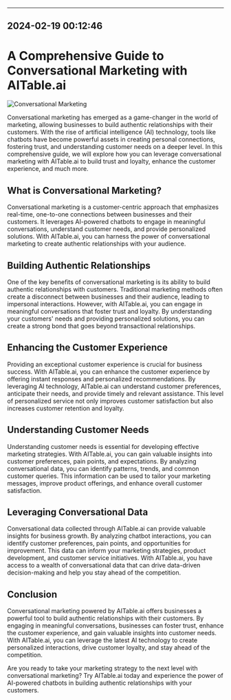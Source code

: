 

---------------------------------------------
2024-02-19 00:12:46
---------------------------------------------

# A Comprehensive Guide to Conversational Marketing with AITable.ai

![Conversational Marketing](https://assets-global.website-files.com/637e5037f3ef83b76dcfc8f9/65148fa04f1e8f781a22ffc2_A%20Comprehensive%20Guide%20to%20Conversational%20Marketing.png)

Conversational marketing has emerged as a game-changer in the world of marketing, allowing businesses to build authentic relationships with their customers. With the rise of artificial intelligence (AI) technology, tools like chatbots have become powerful assets in creating personal connections, fostering trust, and understanding customer needs on a deeper level. In this comprehensive guide, we will explore how you can leverage conversational marketing with AITable.ai to build trust and loyalty, enhance the customer experience, and much more.

## What is Conversational Marketing?

Conversational marketing is a customer-centric approach that emphasizes real-time, one-to-one connections between businesses and their customers. It leverages AI-powered chatbots to engage in meaningful conversations, understand customer needs, and provide personalized solutions. With AITable.ai, you can harness the power of conversational marketing to create authentic relationships with your audience.

## Building Authentic Relationships

One of the key benefits of conversational marketing is its ability to build authentic relationships with customers. Traditional marketing methods often create a disconnect between businesses and their audience, leading to impersonal interactions. However, with AITable.ai, you can engage in meaningful conversations that foster trust and loyalty. By understanding your customers' needs and providing personalized solutions, you can create a strong bond that goes beyond transactional relationships.

## Enhancing the Customer Experience

Providing an exceptional customer experience is crucial for business success. With AITable.ai, you can enhance the customer experience by offering instant responses and personalized recommendations. By leveraging AI technology, AITable.ai can understand customer preferences, anticipate their needs, and provide timely and relevant assistance. This level of personalized service not only improves customer satisfaction but also increases customer retention and loyalty.

## Understanding Customer Needs

Understanding customer needs is essential for developing effective marketing strategies. With AITable.ai, you can gain valuable insights into customer preferences, pain points, and expectations. By analyzing conversational data, you can identify patterns, trends, and common customer queries. This information can be used to tailor your marketing messages, improve product offerings, and enhance overall customer satisfaction.

## Leveraging Conversational Data

Conversational data collected through AITable.ai can provide valuable insights for business growth. By analyzing chatbot interactions, you can identify customer preferences, pain points, and opportunities for improvement. This data can inform your marketing strategies, product development, and customer service initiatives. With AITable.ai, you have access to a wealth of conversational data that can drive data-driven decision-making and help you stay ahead of the competition.

## Conclusion

Conversational marketing powered by AITable.ai offers businesses a powerful tool to build authentic relationships with their customers. By engaging in meaningful conversations, businesses can foster trust, enhance the customer experience, and gain valuable insights into customer needs. With AITable.ai, you can leverage the latest AI technology to create personalized interactions, drive customer loyalty, and stay ahead of the competition.

Are you ready to take your marketing strategy to the next level with conversational marketing? Try AITable.ai today and experience the power of AI-powered chatbots in building authentic relationships with your customers.